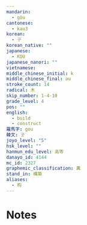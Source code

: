 ```yaml
---
mandarin:
  - gòu
cantonese:
  - kau3
korean:
  - 구
korean_native: ""
japanese:
  - KOU
japanese_nanori: ""
vietnamese:
middle_chinese_initial: k
middle_chinese_final: ǝu
stroke_count: 14
radical: 木
skip_number: 1-4-10
grade_level: 4
pos: ""
english:
  - build
  - construct
羅馬字: gou
韓文: 곳
joyo_level: "5"
hsk_level: ""
hanmun_edu_level: 高等
danayo_id: 4144
mc_id: 2327
graphemic_classification: 冓
stand_in: 構築
aliases:
  - 构
---
```


# Notes
